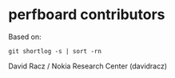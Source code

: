 
# perfboard contributors

Based on:

    git shortlog -s | sort -rn


David Racz / Nokia Research Center (davidracz)
